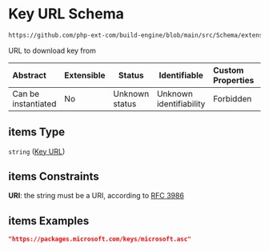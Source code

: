# Key URL Schema

```txt
https://github.com/php-ext-com/build-engine/blob/main/src/Schema/extension.json#/properties/deps/patternProperties/[a-z]+/properties/keys/items
```

URL to download key from


| Abstract            | Extensible | Status         | Identifiable            | Custom Properties | Additional Properties | Access Restrictions | Defined In                                                                     |
| :------------------ | ---------- | -------------- | ----------------------- | :---------------- | --------------------- | ------------------- | ------------------------------------------------------------------------------ |
| Can be instantiated | No         | Unknown status | Unknown identifiability | Forbidden         | Allowed               | none                | [extension.schema.json\*](../out/extension.schema.json "open original schema") |

## items Type

`string` ([Key URL](extension-properties-dependencies-patternproperties-os-dependency-definition-properties-key-list-key-url.md))

## items Constraints

**URI**: the string must be a URI, according to [RFC 3986](https://tools.ietf.org/html/rfc3986 "check the specification")

## items Examples

```json
"https://packages.microsoft.com/keys/microsoft.asc"
```
